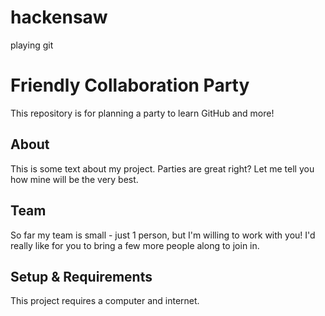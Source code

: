 # hackensaw
playing git
# Friendly Collaboration Party
This repository is for planning a party to learn GitHub and more!
## About
This is some text about my project.
Parties are great right? Let me tell you how mine will be the very best.
## Team
So far my team is small - just 1 person, but I'm willing to work with you!
I'd really like for you to bring a few more people along to join in.
## Setup & Requirements
This project requires a computer and internet.

